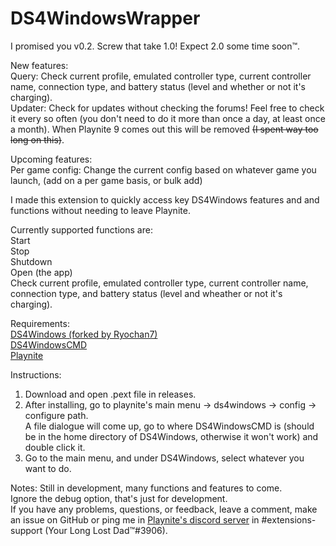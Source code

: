 # DS4WindowsWrapper

I promised you v0.2. Screw that take 1.0! Expect 2.0 some time soon™.  
  
New features:  
Query: Check current profile, emulated controller type, current controller name, connection type, and battery status (level and whether or not it's charging).  
Updater: Check for updates without checking the forums! Feel free to check it every so often (you don't need to do it more than once a day, at least once a month). When Playnite 9 comes out this will be removed ~~(I spent way too long on this)~~.  

Upcoming features:  
Per game config: Change the current config based on whatever game you launch, (add on a per game basis, or bulk add) 

I made this extension to quickly access key DS4Windows features and and functions without needing to leave Playnite. 

Currently supported functions are:  
Start  
Stop  
Shutdown  
Open (the app)  
Check current profile, emulated controller type, current controller name, connection type, and battery status (level and wheather or not it's charging).  

Requirements:  
[DS4Windows (forked by Ryochan7)](https://github.com/Ryochan7/DS4Windows)  
[DS4WindowsCMD](https://github.com/mika-n/DS4WindowsCmd)  
[Playnite](playnite.link)  

Instructions:
1) Download and open .pext file in releases.  
2) After installing, go to playnite's main menu -> ds4windows -> config -> configure path.  
A file dialogue will come up, go to where DS4WindowsCMD is (should be in the home directory of DS4Windows, otherwise it won't work) and double click it.  
3) Go to the main menu, and under DS4Windows, select whatever you want to do.  

Notes:
Still in development, many functions and features to come.  
Ignore the debug option, that's just for development.  
If you have any problems, questions, or feedback, leave a comment, make an issue on GitHub or ping me in [Playnite's discord server](https://discord.com/invite/BrtABqe) in #extensions-support (Your Long Lost Dad™#3906).  
